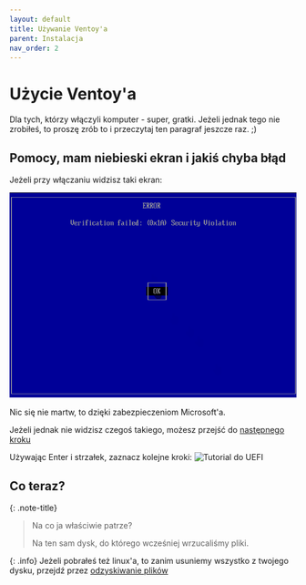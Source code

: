```yaml
---
layout: default
title: Używanie Ventoy'a
parent: Instalacja
nav_order: 2
---
```

<!-- markdownlint-disable MD025 -->
# Użycie Ventoy'a

Dla tych, którzy włączyli komputer - super, gratki. Jeżeli jednak tego nie zrobiłeś, to proszę zrób to i przeczytaj ten paragraf jeszcze raz. ;)

## Pomocy, mam niebieski ekran i jakiś chyba błąd

Jeżeli przy włączaniu widzisz taki ekran:

![Secure boot](image.png)

Nic się nie martw, to dzięki zabezpieczeniom Microsoft'a.

Jeżeli jednak nie widzisz czegoś takiego, możesz przejść do [następnego kroku](#co-teraz)

Używając Enter i strzałek, zaznacz kolejne kroki:
![Tutorial do UEFI](https://www.ventoy.net/static/img/secure_key.gif)

## Co teraz?

{: .note-title}
> Na co ja właściwie patrze?
>
> Na ten sam dysk, do którego wcześniej wrzucaliśmy pliki.

{: .info}
Jeżeli pobrałeś też linux'a, to zanim usuniemy wszystko z twojego dysku, przejdź przez [odzyskiwanie plików](odzyskiwanie)
